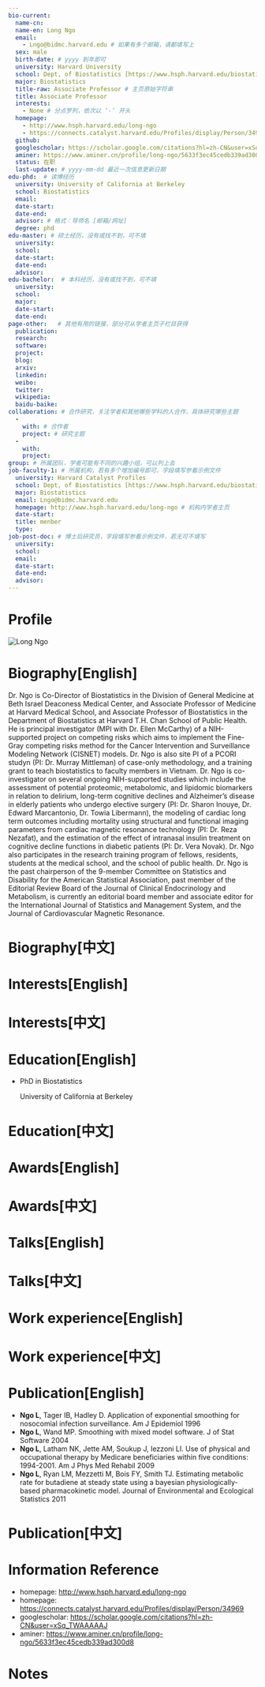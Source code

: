 ```yaml
---
bio-current:
  name-cn: 
  name-en: Long Ngo
  email: 
    - Lngo@bidmc.harvard.edu # 如果有多个邮箱，请都填写上
  sex: male
  birth-date: # yyyy 到年即可
  university: Harvard University 
  school: Dept, of Biostatistics [https://www.hsph.harvard.edu/biostatistics/] # 格式：学院名称[学院官网链接]
  major: Biostatistics
  title-raw: Associate Professor # 主页原始字符串
  title: Associate Professor
  interests: 
    - None # 分点罗列，依次以 ‘-’ 开头
  homepage: 
    - http://www.hsph.harvard.edu/long-ngo
    - https://connects.catalyst.harvard.edu/Profiles/display/Person/34969
  github: 
  googlescholar: https://scholar.google.com/citations?hl=zh-CN&user=xSq_TWAAAAAJ
  aminer: https://www.aminer.cn/profile/long-ngo/5633f3ec45cedb339ad300d8
  status: 在职
  last-update: # yyyy-mm-dd 最近一次信息更新日期
edu-phd:  # 读博经历
  university: University of California at Berkeley
  school: Biostatistics
  email: 
  date-start: 
  date-end: 
  advisor: # 格式：导师名 [邮箱/网址]
  degree: phd
edu-master: # 硕士经历，没有或找不到，可不填
  university: 
  school: 
  date-start: 
  date-end: 
  advisor:
edu-bachelor:  # 本科经历，没有或找不到，可不填
  university: 
  school: 
  major: 
  date-start: 
  date-end: 
page-other:   # 其他有用的链接，部分可从学者主页子栏目获得
  publication: 
  research: 
  software: 
  project: 
  blog: 
  arxiv: 
  linkedin: 
  weibo:
  twitter:
  wikipedia:
  baidu-baike:
collaboration: # 合作研究，关注学者和其他哪些学科的人合作，具体研究哪些主题
  - 
    with: # 合作者
    project: # 研究主题
  - 
    with: 
    project: 
group: # 所属团队，学者可能有不同的兴趣小组，可以列上去
job-faculty-1: # 所属机构，若有多个增加编号即可，字段填写参看示例文件
  university: Harvard Catalyst Profiles
  school: Dept, of Biostatistics [https://www.hsph.harvard.edu/biostatistics/]
  major: Biostatistics
  email: Lngo@bidmc.harvard.edu
  homepage: http://www.hsph.harvard.edu/long-ngo # 机构内学者主页
  date-start: 
  title: menber
  type: 
job-post-doc: # 博士后研究员，字段填写参看示例文件，若无可不填写
  university: 
  school: 
  email: 
  date-start: 
  date-end: 
  advisor: 
---
```


# Profile

![Long Ngo](//avatarcdn.aminer.cn/upload/avatar/935/614/124/5633f3ec45cedb339ad300d8_0.jpeg!240?ran=0.13668123627454287)

# Biography[English]

Dr. Ngo is Co-Director of Biostatistics in the Division of General Medicine at Beth Israel Deaconess Medical Center, and Associate Professor of Medicine at Harvard Medical School, and Associate Professor of Biostatistics in the Department of Biostatistics at Harvard T.H. Chan School of Public Health. He is principal investigator (MPI with Dr. Ellen McCarthy) of a NIH-supported project on competing risks which aims to implement the Fine-Gray competing risks method for the Cancer Intervention and Surveillance Modeling Network (CISNET) models. Dr. Ngo is also site PI of a PCORI studyn (PI: Dr. Murray Mittleman) of case-only methodology, and a training grant to teach biostatistics to faculty members in Vietnam. Dr. Ngo is co-investigator on several ongoing NIH-supported studies which include the assessment of potential proteomic, metabolomic, and lipidomic biomarkers in relation to delirium, long-term cognitive declines and Alzheimer’s disease in elderly patients who undergo elective surgery (PI: Dr. Sharon Inouye, Dr. Edward Marcantonio, Dr. Towia Libermann), the modeling of cardiac long term outcomes including mortality using structural and functional imaging parameters from cardiac magnetic resonance technology (PI: Dr. Reza Nezafat), and the estimation of the effect of intranasal insulin treatment on cognitive decline functions in diabetic patients (PI: Dr. Vera Novak). Dr. Ngo also participates in the research training program of fellows, residents, students at the medical school, and the school of public health. Dr. Ngo is the past chairperson of the 9-member Committee on Statistics and Disability for the American Statistical Association, past member of the Editorial Review Board of the Journal of Clinical Endocrinology and Metabolism, is currently an editorial board member and associate editor for the International Journal of Statistics and Management System, and the Journal of Cardiovascular Magnetic Resonance.

# Biography[中文]

# Interests[English]

# Interests[中文]

# Education[English]

- PhD in Biostatistics
    
    University of California at Berkeley

# Education[中文]

# Awards[English]

# Awards[中文]

# Talks[English]

# Talks[中文]

# Work experience[English]

# Work experience[中文]

# Publication[English]

- **Ngo L**, Tager IB, Hadley D.  Application of exponential smoothing for nosocomial infection surveillance.  Am J Epidemiol 1996
- **Ngo L**, Wand MP.  Smoothing with mixed model software.  J of Stat Software 2004
- **Ngo L**, Latham NK, Jette AM, Soukup J, Iezzoni LI. Use of physical and  occupational therapy by Medicare beneficiaries within five conditions: 1994-2001.   Am J Phys Med Rehabil 2009
- **Ngo L**, Ryan LM, Mezzetti M, Bois FY, Smith TJ.  Estimating metabolic rate for butadiene at steady state using a bayesian physiologically-based pharmacokinetic model.  Journal of Environmental and Ecological Statistics 2011

# Publication[中文]

# Information Reference

- homepage: http://www.hsph.harvard.edu/long-ngo
- homepage: https://connects.catalyst.harvard.edu/Profiles/display/Person/34969
- googlescholar: https://scholar.google.com/citations?hl=zh-CN&user=xSq_TWAAAAAJ
- aminer: https://www.aminer.cn/profile/long-ngo/5633f3ec45cedb339ad300d8

# Notes